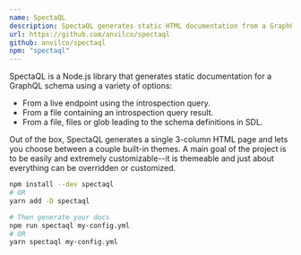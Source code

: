 ```yaml
---
name: SpectaQL
description: SpectaQL generates static HTML documentation from a GraphQL schema.
url: https://github.com/anvilco/spectaql
github: anvilco/spectaql
npm: "spectaql"
---
```


SpectaQL is a Node.js library that generates static documentation for a GraphQL schema using a variety of options:

- From a live endpoint using the introspection query.
- From a file containing an introspection query result.
- From a file, files or glob leading to the schema definitions in SDL.

Out of the box, SpectaQL generates a single 3-column HTML page and lets you choose between a couple built-in themes. A main goal of the project is to be easily and extremely customizable--it is themeable and just about everything can be overridden or customized.

```sh
npm install --dev spectaql
# OR
yarn add -D spectaql

# Then generate your docs
npm run spectaql my-config.yml
# OR
yarn spectaql my-config.yml
```
